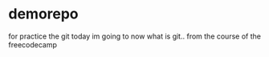 # demorepo
for practice the git
today im going to now what is git..
from the course of the freecodecamp
